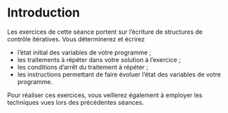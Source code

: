 # Introduction

Les exercices de cette séance portent sur l’écriture de structures de contrôle itératives. Vous déterminerez et écrirez
- l’état initial des variables de votre programme ;
- les traitements à répéter dans votre solution à l’exercice ;
- les conditions d’arrêt du traitement à répéter ;
- les instructions permettant de faire évoluer l’état des variables de votre programme.

Pour réaliser ces exercices, vous veillerez également à employer les techniques vues lors des précédentes séances.
